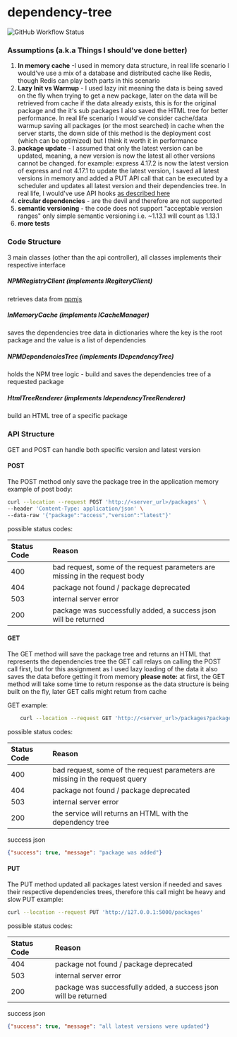 # dependency-tree
<img alt="GitHub Workflow Status" src="https://img.shields.io/github/workflow/status/nirarmon/dependency-tree/Python%20application?style=plastic">

### Assumptions (a.k.a Things I should've done better)
1. **In memory cache** -I used in memory data structure, in real life scenario I would've use a mix of a database and distributed cache like Redis, though Redis can play both parts in this scenario
2. **Lazy Init vs Warmup** - I used lazy init meaning the data is being saved on the fly when trying to get a new package, later on the data will be retrieved from cache if the data already exists, this is for the original package and the it's sub packages
I also saved the HTML tree for better performance. 
In real life scenario I would've consider cache/data warmup saving all packages (or the most searched) in cache when the server starts, the down side of this method is the deployment cost (which can be optimized) but I think it worth it in performance
3. **package update** - I assumed that only the latest version can be updated, meaning, a new version is now the latest all other versions cannot be changed. 
for example: express 4.17.2 is now the latest version of express and not 4.17.1
to update the latest version, I saved all latest versions in memory and added a PUT API call that can be executed by a scheduler and updates all latest version and their dependencies tree.
In real life, I would've use API hooks [as described here  ](http://https://github.com/npm/registry/blob/master/docs/hooks/creating-and-managing-hooks.md "as described here  ") 
4. **circular dependencies** - are the devil and therefore are not supported
5. **semantic versioning** - the code does not support "acceptable version ranges" only simple semantic versioning i.e. ~1.13.1 will count as 1.13.1
6. **more tests**

### Code Structure
3 main classes (other than the api controller), all classes implements their respective interface 
##### NPMRegistryClient (implements IRegiteryClient)
retrieves data from [npmjs](https://registry.npmjs.org/ "npmjs")
##### InMemoryCache (implements ICacheManager)
saves the dependencies tree data in dictionaries where the key is the root package and the value is a list of dependencies
##### NPMDependenciesTree (implements IDependencyTree)
holds the NPM tree logic - build and saves the dependencies tree of a requested package
##### HtmlTreeRenderer (implements IdependencyTreeRenderer)
build an HTML tree of a specific package
### API Structure
GET and POST can handle both specific version and latest version
#### POST
The POST method only save the package tree in the application memory
example of post body:
```bash
curl --location --request POST 'http://<server_url>/packages' \
--header 'Content-Type: application/json' \
--data-raw '{"package":"access","version":"latest"}'
```

possible status codes:

|  Status Code | Reason  |
| :------------ | :------------ |
| 400  | bad request, some of the request parameters are missing in the request body  |
| 404  | package not found / package deprecated  |
| 503  | internal server error |
| 200 | package was successfully added, a success json will be returned |

#### GET
The GET method will save the package tree and returns an HTML that represents the dependencies tree
the GET call relays on calling the POST call first, but for this assignment as I used lazy loading of the data it also saves the data before getting it from memory
**please note:** at first, the GET method will take some time to return response as the data structure is being built on the fly, later GET calls might return from cache

GET example:
```bash
    curl --location --request GET 'http://<server_url>/packages?package=access&version=1.0.1'
```
possible status codes:

|  Status Code | Reason  |
| :------------ | :------------ |
| 400  | bad request, some of the request parameters are missing in the request query  |
| 404  | package not found / package deprecated  |
| 503  | internal server error |
| 200| the service will returns an HTML with the dependency tree|
success json
```json
{"success": true, "message": "package was added"}
```
#### PUT
The PUT method updated all packages latest version if needed and saves their respective dependencies trees, therefore this call might be heavy and slow
PUT example:
```bash
curl --location --request PUT 'http://127.0.0.1:5000/packages'
```
possible status codes:

|  Status Code | Reason  |
| :------------ | :------------ |
| 404  | package not found / package deprecated  |
| 503  | internal server error |
| 200 | package was successfully added, a success json will be returned  |

success json
```json
{"success": true, "message": "all latest versions were updated"}
```

